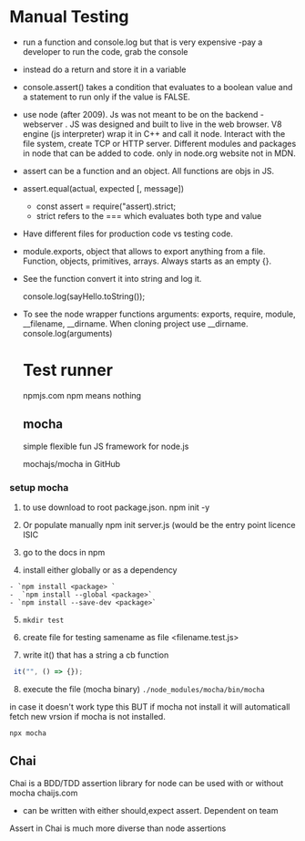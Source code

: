 # Manual Testing

- run a function and console.log  but that is very expensive -pay a developer to run the code, grab the console 

- instead do a return and store it in a variable

- console.assert()
 takes a condition that evaluates to a boolean value and a statement to run only if the value is FALSE.

- use node (after 2009). Js was not meant to be on the backend -webserver . JS was designed and built to live in the web browser. 
V8 engine (js interpreter) wrap it in C++ and call it node. Interact with the file system, create TCP or HTTP server. Different modules and packages in node that can be added to code. only in node.org website not in MDN.

- assert can be a function and an object. All functions are objs in JS.

- assert.equal(actual, expected [, message])

  - const assert = require("assert).strict;
  - strict refers to the  === which evaluates both type and value

- Have different files for production code vs testing code.

- module.exports, object that allows to export anything from a file. Function, objects, primitives, arrays. Always starts as an empty {}.

- See the function convert it into string and log it. 

  console.log(sayHello.toString());

- To see the node wrapper functions arguments: exports, require, module, __filename, __dirname. When cloning project use  __dirname.
  console.log(arguments)

  # Test runner

  npmjs.com 
  npm means nothing

  ## mocha

  simple flexible fun JS framework for node.js

  mochajs/mocha in GitHub
  
### setup mocha
  1. to use download to root package.json.
    npm init -y
    
  2. Or populate manually 
    npm init 
  server.js (would be the entry point
  licence ISIC

  3. go to the docs in npm

  4. install either globally or as a dependency

    - `npm install <package> `
    -  `npm install --global <package>`
    - `npm install --save-dev <package>`

  5. `mkdir test`

  6. create file for testing samename as file <filename.test.js>

  7. write it() that has a string a cb function
  ```js
   it("", () => {});
   ```

  8. execute the file (mocha binary)
  `./node_modules/mocha/bin/mocha`

  in case it doesn't work type this BUT if mocha not install it will automaticall fetch new vrsion if mocha is not installed.

  `npx mocha`

  ## Chai
  Chai is a BDD/TDD assertion library for node can be used with or without mocha
  chaijs.com
  
  - can be written with either should,expect assert. Dependent on team

 Assert in Chai is much more diverse than node assertions